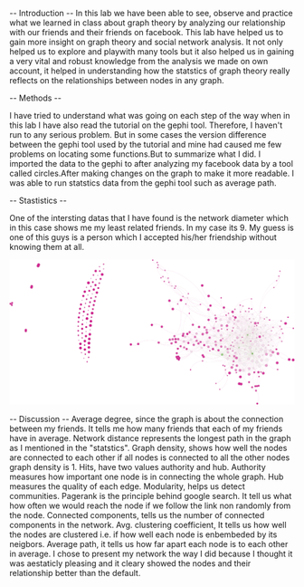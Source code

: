 -- Introduction --
In this lab we have been able to see, observe and practice what we learned in class
about graph theory by analyzing our relationship with our friends and their friends
on facebook. This lab have helped us to gain more insight on graph theory and social
network analysis. It not only helped us to explore and playwith many tools but it also
helped us in gaining a very vital and robust knowledge from the analysis we made on own
account, it helped in understanding how the statstics of graph theory really reflects on 
the relationships between nodes in any graph.

-- Methods --

I have tried to understand what was going on each step of the way when in this lab I 
have also read the tutorial on the gephi tool. Therefore, I haven't run to any serious problem.
But in some cases the version difference between the gephi tool used by the tutorial 
and mine had caused me few problems on locating some functions.But to summarize what I did.
I imported the data to the gephi to after analyzing my facebook data by a tool called circles.After
making changes on the graph to make it more readable. I was able to run statstics data from
the gephi tool such as average path.

-- Stastistics --

One of the intersting datas that I have found is the network diameter which in this case
shows me my least related friends. In my case its 9. My guess is one of this guys is a person
which I accepted his/her friendship without knowing them at all. 

![Friend r/nships](nahom_svg.svg)  
  
-- Discussion --
Average degree, since the graph is about the connection between my friends. It tells me how many
friends that each of my friends have in average. Network distance represents the longest path in the 
graph as I mentioned in the "statstics". Graph density, shows how well the nodes are connected to 
each other if all nodes is connected to all the other nodes graph density is 1. Hits, have two values
authority and hub. Authority measures how important one node is in connecting the whole
graph. Hub measures the quality of each edge.  Modularity, helps us detect communities. Pagerank
is the principle behind google search. It tell us what how often we would reach the node if
we follow the link non randomly from the node. Connected components, tells us the number of connected 
components in the network. Avg. clustering coefficient, It tells us how well the nodes are clustered
i.e. if how well each node is enbembeded by its neigbors. Average path, it tells us how far 
apart each node is to each other in average. I chose to present my network the way I did
because I thought it was aestaticly pleasing and it cleary showed the nodes and their relationship
better than the default.
